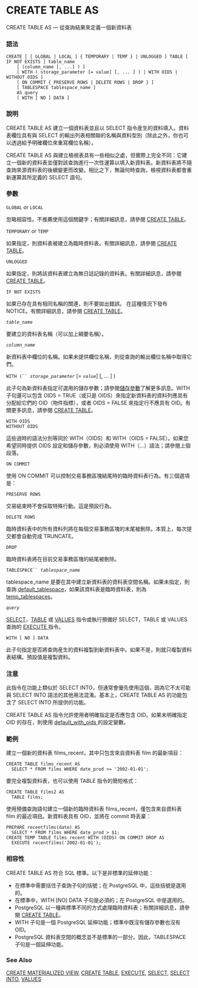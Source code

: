 # CREATE TABLE AS

CREATE TABLE AS — 從查詢結果來定義一個新資料表

### 語法

```
CREATE [ [ GLOBAL | LOCAL ] { TEMPORARY | TEMP } | UNLOGGED ] TABLE [ IF NOT EXISTS ] table_name
    [ (column_name [, ...] ) ]
    [ WITH ( storage_parameter [= value] [, ... ] ) | WITH OIDS | WITHOUT OIDS ]
    [ ON COMMIT { PRESERVE ROWS | DELETE ROWS | DROP } ]
    [ TABLESPACE tablespace_name ]
    AS query
    [ WITH [ NO ] DATA ]
```

### 說明

CREATE TABLE AS 建立一個資料表並且以 SELECT 指令産生的資料填入。資料表欄位具有與 SELECT 的輸出列表相關聯的名稱與資料型別（除此之外，你也可以透過給予明確欄位來重寫欄位名稱）。

CREATE TABLE AS 與建立檢視表具有一些相似之處，但實際上完全不同：它建立一個新的資料表並僅對該查詢進行一次性運算以填入新資料表。新資料表將不隨查詢來源資料表的後續變更而改變。相比之下，無論何時查詢，檢視資料表都會重新運算其所定義的 SELECT 語句。

### 參數

`GLOBAL` or `LOCAL`

忽略相容性。不推薦使用這個關鍵字；有關詳細訊息，請參閱 [CREATE TABLE](create-table.md)。

`TEMPORARY` or `TEMP`

如果指定，則資料表被建立為臨時資料表。有關詳細訊息，請參閱 [CREATE TABLE](create-table.md)。

`UNLOGGED`

如果指定，則將該資料表建立為無日誌記錄的資料表。有關詳細訊息，請參閱 [CREATE TABLE](create-table.md)。

`IF NOT EXISTS`

如果已存在具有相同名稱的關連，則不要拋出錯誤。 在這種情況下發布 NOTICE。有關詳細訊息，請參閱 [CREATE TABLE](create-table.md)。

_`table_name`_

要建立的資料表名稱（可以加上綱要名稱）。

_`column_name`_

新資料表中欄位的名稱。如果未提供欄位名稱，則從查詢的輸出欄位名稱中取得它們。

`WITH (`` `_`storage_parameter`_ \[= _`value`_] \[, ... ] )

此子句為新資料表指定可選用的儲存參數；請參閱[儲存參數](create-table.md#storage-parameters)了解更多訊息。WITH 子句還可以包含 OIDS = TRUE（或只是 OIDS）來指定新資料表的資料列應具有分配給它們的 OID（物件指標），或者 OIDS = FALSE 來指定行不應具有 OID。有關更多訊息，請參閱 [CREATE TABLE](create-table.md)。

`WITH OIDS`\
`WITHOUT OIDS`

這些過時的語法分別等同於 WITH（OIDS）和 WITH（OIDS = FALSE）。如果您希望同時提供 OIDS 設定和儲存參數，則必須使用 WITH（...）語法；請參閱上個段落。

`ON COMMIT`

使用 ON COMMIT 可以控制交易事務區塊結尾時的臨時資料表行為。有三個選項是：

`PRESERVE ROWS`

交易結束時不會採取特殊行動。這是預設行為。

`DELETE ROWS`

臨時資料表中的所有資料列將在每個交易事務區塊的末尾被刪除。本質上，每次提交都會自動完成 TRUNCATE。

`DROP`

臨時資料表將在目前交易事務區塊的結尾被刪除。

`TABLESPACE`` `_`tablespace_name`_

tablespace\_name 是要在其中建立新資料表的資料表空間名稱。如果未指定，則查詢 [default\_tablespace](../../server-administration/server-configuration/client-connection-defaults.md#19-11-1-cha-ju-de-hang)，如果該資料表是臨時資料表，則為 [temp\_tablespaces](../../server-administration/server-configuration/client-connection-defaults.md#19-11-1-cha-ju-de-hang)。

_`query`_

[SELECT](select.md)，[TABLE](select.md#table-command) 或 [VALUES](values.md) 指令或執行預備好 SELECT，TABLE 或 VALUES 查詢的 [EXECUTE ](execute.md)指令。

`WITH [ NO ] DATA`

此子句指定是否將查詢産生的資料複製到新資料表中。如果不是，則就只複製資料表結構。預設值是複製資料。

### 注意

此指令在功能上類似於 SELECT INTO，但通常會優先使用這個，因為它不太可能與 SELECT INTO 語法的其他用法混淆。基本上，CREATE TABLE AS 的功能包含了 SELECT INTO 所提供的功能。

CREATE TABLE AS 指令允許使用者明確指定是否應包含 OID。如果未明確指定 OID 的存在，則使用 [default\_with\_oids ](../../server-administration/server-configuration/19.13.-ban-ben-yu-ping-tai-de-xiang-rong-xing.md#19-13-1-previous-postgresql-versions)的設定變數。

### 範例

建立一個新的資料表 films\_recent，其中只包含來自資料表 film 的最新項目：

```
CREATE TABLE films_recent AS
  SELECT * FROM films WHERE date_prod >= '2002-01-01';
```

要完全複製資料表，也可以使用 TABLE 指令的簡短格式：

```
CREATE TABLE films2 AS
  TABLE films;
```

使用預備查詢語句建立一個新的臨時資料表 films\_recent，僅包含來自資料表 film 的最近項目。新資料表具有 OID，並將在 commit 時丢棄：

```
PREPARE recentfilms(date) AS
  SELECT * FROM films WHERE date_prod > $1;
CREATE TEMP TABLE films_recent WITH (OIDS) ON COMMIT DROP AS
  EXECUTE recentfilms('2002-01-01');
```

### 相容性

CREATE TABLE AS 符合 SQL 標準。以下是非標準的延伸功能：

* 在標準中需要括住子查詢子句的括號；在 PostgreSQL 中，這些括號是選用的。
* 在標準中，WITH \[NO] DATA 子句是必須的；在 PostgreSQL 中是選用的。
* PostgreSQL 以一種與標準不同的方式處理臨時資料表；有關詳細訊息，請參閱 [CREATE TABLE](create-table.md)。
* WITH 子句是一個 PostgreSQL 延伸功能；標準中既沒有儲存參數也沒有 OID。
* PostgreSQL 資料表空間的概念並不是標準的一部分。因此，TABLESPACE 子句是一個延伸功能。

### See Also

[CREATE MATERIALIZED VIEW](create-materialized-view.md), [CREATE TABLE](create-table.md), [EXECUTE](execute.md), [SELECT](select.md), [SELECT INTO](select-into.md), [VALUES](values.md)
